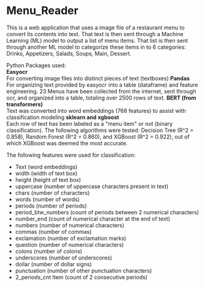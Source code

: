 # Menu_Reader

This is a web application that uses a image file of a restaurant menu to convert its contents into text.
That text is then sent through a Machine Learning (ML) model to output a list of menu items. That list is then sent 
through another ML model to categorize these items in to 6 categories: Drinks, Appetizers, Salads, Soups, Main, Dessert.

Python Packages used: <br>
**Easyocr** <br>
For converting image files into distinct pieces of text (textboxes)
**Pandas** <br>
For organizing text provided by easyocr into a table (dataframe) and feature engineering. 
23 Menus have been collected from the internet, sent through ocr, and organized into a table, totaling over 2500 rows of text. 
**BERT (from transformers)** <br>
Text was converted into word embeddings (768 features) to assist with classification modeling
**sklearn and xgboost** <br>
Each row of text has been labeled as a "menu item" or not (binary classification). The following algorithms were tested: Decision Tree (R^2 = 0.858), 
Random Forest (R^2 = 0.860), and XGBoost (R^2 = 0.922), out of which XGBoost was deemed the most accurate.

The following features were used for classification:
- Text (word embeddings)
- width (width of text box)
- height (height of text box)
- uppercase (number of uppercase characters present in text)
- chars (number of characters)
- words (number of words)
- periods (number of periods)
- period_btw_numbers (count of periods between 2 numerical characters)
- number_end (count of numerical character at the end of text)
- numbers (number of numerical characters)
- commas (number of commas)
- exclamation (number of exclamation marks)
- question (number of numerical characters)
- colons (number of colons)
- underscores (number of underscores)
- dollar (number of dollar signs)
- punctuation (number of other punctuation characters)
- 2_periods_cnt	Item (count of 2 consecutive periods)


